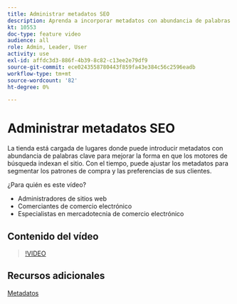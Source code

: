 ```yaml
---
title: Administrar metadatos SEO
description: Aprenda a incorporar metadatos con abundancia de palabras clave para mejorar la forma en que los motores de búsqueda indexan el sitio.
kt: 10553
doc-type: feature video
audience: all
role: Admin, Leader, User
activity: use
exl-id: affdc3d3-886f-4b39-8c82-c13ee2e79df9
source-git-commit: ece0243558780443f859fa43e384c56c2596eadb
workflow-type: tm+mt
source-wordcount: '82'
ht-degree: 0%

---
```


# Administrar metadatos SEO

La tienda está cargada de lugares donde puede introducir metadatos con abundancia de palabras clave para mejorar la forma en que los motores de búsqueda indexan el sitio. Con el tiempo, puede ajustar los metadatos para segmentar los patrones de compra y las preferencias de sus clientes.

¿Para quién es este vídeo?

- Administradores de sitios web
- Comerciantes de comercio electrónico
- Especialistas en mercadotecnia de comercio electrónico

## Contenido del vídeo

>[!VIDEO](https://video.tv.adobe.com/v/343750?quality=12&learn=on)

## Recursos adicionales

[Metadatos](https://docs.magento.com/user-guide/marketing/meta-data.html)
